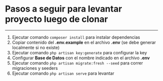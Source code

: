 # Pasos a seguir para levantar proyecto luego de clonar
---
1. Ejecutar comando `composer install` para instalar dependencias
2. Copiar contenido del **.env.example** en el archivo **.env** (se debe generar localmente si no existe)
3. Ejecutar comando `php artisan key:generate` para configurar la key
4. Configurar **Base de Datos** con el nombre indicado en el archivo **.env**
5. Ejecutar comando `php artisan migrate:fresh --seed` para correr migraciones y seeders
6. Ejecutar comando `php artisan serve` para levantar


